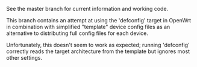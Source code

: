 See the master branch for current information and working code.

This branch contains an attempt at using the 'defconfig' target in OpenWrt
in combination with simplified "template" device config files as an
alternative to distributing full config files for each device.

Unfortunately, this doesn't seem to work as expected; running 'defconfig'
correctly reads the target architecture from the template but ignores most
other settings.
